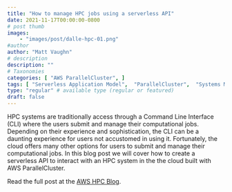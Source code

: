 ```yaml
---
title: "How to manage HPC jobs using a serverless API"
date: 2021-11-17T00:00:00-0800
# post thumb
images:
    - "images/post/dalle-hpc-01.png"
#author
author: "Matt Vaughn"
# description
description: ""
# Taxonomies
categories: [ "AWS ParallelCluster", ]
tags: [ "Serverless Application Model",  "ParallelCluster",  "Systems Manager",  "Lambda",  "API Gateway",  "HPC",  "hpcblog", ]
type: "regular" # available type (regular or featured)
draft: false
---
```


HPC systems are traditionally access through a Command Line Interface (CLI) where the users submit and manage their computational jobs. Depending on their experience and sophistication, the CLI can be a daunting experience for users not accustomed in using it. Fortunately, the cloud offers many other options for users to submit and manage their computational jobs. In this blog post we will cover how to create a serverless API to interact with an HPC system in the the cloud built with AWS ParallelCluster.

Read the full post at the [AWS HPC Blog](https://aws.amazon.com/blogs/hpc/how-to-manage-hpc-jobs-using-a-serverless-api/).
